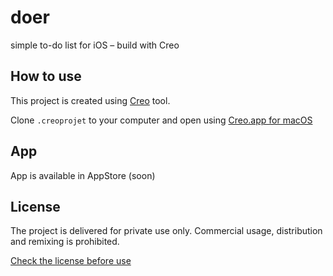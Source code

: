 # doer
simple to-do list for iOS – build with Creo


## How to use
This project is created using [Creo](https://creolabs.com/) tool. 

Clone `.creoprojet` to your computer and open using [Creo.app for macOS](https://creolabs.com/download)

## App
App is available in AppStore (soon)

## License
The project is delivered for private use only. Commercial usage, distribution and remixing is prohibited. 

[Check the license before use](https://github.com/pandizajner/doer/blob/master/license.md)
